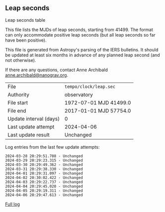 
## Leap seconds

Leap seconds table

This file lists the MJDs of leap seconds, starting from 41499.
The format can only accommodate positive leap seconds (but all
leap seconds so far have been positive).

This file is generated from Astropy's parsing of the IERS
bulletins. It should be updated at least six months in advance
of any planned leap second (and not otherwise).

If there are any questions, contact Anne Archibald
<anne.archibald@nanograv.org>.

|     |     |
|:--- |:--- |
| File | `tempo/clock/leap.sec` |
| Authority | observatory |
| File start | 1972-07-01 MJD 41499.0 |
| File end | 2017-01-01 MJD 57754.0 |
| Update interval (days) | 0 |
| Last update attempt | 2024-04-06 |
| Last update result | Unchanged |

Log entries from the last few update attempts:
```
2024-03-28 20:29:51.708 - Unchanged
2024-03-29 20:29:23.315 - Unchanged
2024-03-30 20:29:49.362 - Unchanged
2024-03-31 20:29:38.330 - Unchanged
2024-04-01 20:29:31.097 - Unchanged
2024-04-02 20:30:02.422 - Unchanged
2024-04-03 20:29:22.737 - Unchanged
2024-04-04 20:29:45.020 - Unchanged
2024-04-05 20:29:19.311 - Unchanged
2024-04-06 20:29:47.613 - Unchanged
```
[Full log](https://raw.githubusercontent.com/ipta/pulsar-clock-corrections/main/log/tempo/clock/leap.sec.log)

